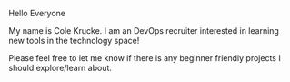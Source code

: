 Hello Everyone 

My name is Cole Krucke. I am an DevOps recruiter interested in learning new tools in the technology space!

Please feel free to let me know if there is any beginner friendly projects I should explore/learn about.
